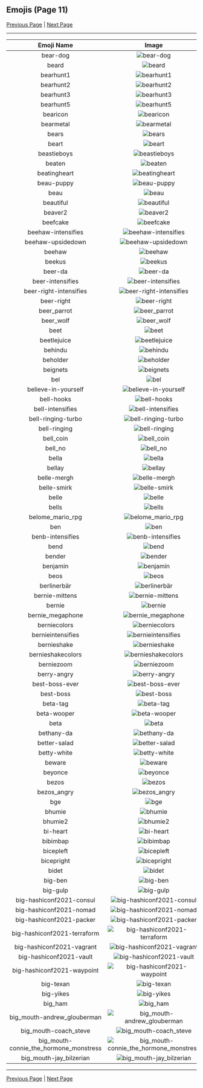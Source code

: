 
## Emojis (Page 11)

[Previous Page](/docs/hc/page-b-0010.md)
  | [Next Page](/docs/hc/page-b-0012.md)

<hr />

|Emoji Name|Image|
| :-: | :-: |
|bear-dog| ![bear-dog](/emojis/hc/bear-dog.png)|
|beard| ![beard](/emojis/hc/beard.png)|
|bearhunt1| ![bearhunt1](/emojis/hc/bearhunt1.png)|
|bearhunt2| ![bearhunt2](/emojis/hc/bearhunt2.png)|
|bearhunt3| ![bearhunt3](/emojis/hc/bearhunt3.png)|
|bearhunt5| ![bearhunt5](/emojis/hc/bearhunt5.png)|
|bearicon| ![bearicon](/emojis/hc/bearicon.png)|
|bearmetal| ![bearmetal](/emojis/hc/bearmetal.png)|
|bears| ![bears](/emojis/hc/bears.png)|
|beart| ![beart](/emojis/hc/beart.png)|
|beastieboys| ![beastieboys](/emojis/hc/beastieboys.jpg)|
|beaten| ![beaten](/emojis/hc/beaten.gif)|
|beatingheart| ![beatingheart](/emojis/hc/beatingheart.gif)|
|beau-puppy| ![beau-puppy](/emojis/hc/beau-puppy.jpg)|
|beau| ![beau](/emojis/hc/beau.jpg)|
|beautiful| ![beautiful](/emojis/hc/beautiful.jpg)|
|beaver2| ![beaver2](/emojis/hc/beaver2.png)|
|beefcake| ![beefcake](/emojis/hc/beefcake.gif)|
|beehaw-intensifies| ![beehaw-intensifies](/emojis/hc/beehaw-intensifies.gif)|
|beehaw-upsidedown| ![beehaw-upsidedown](/emojis/hc/beehaw-upsidedown.png)|
|beehaw| ![beehaw](/emojis/hc/beehaw.png)|
|beekus| ![beekus](/emojis/hc/beekus.jpg)|
|beer-da| ![beer-da](/emojis/hc/beer-da.png)|
|beer-intensifies| ![beer-intensifies](/emojis/hc/beer-intensifies.gif)|
|beer-right-intensifies| ![beer-right-intensifies](/emojis/hc/beer-right-intensifies.gif)|
|beer-right| ![beer-right](/emojis/hc/beer-right.png)|
|beer_parrot| ![beer_parrot](/emojis/hc/beer_parrot.gif)|
|beer_wolf| ![beer_wolf](/emojis/hc/beer_wolf.png)|
|beet| ![beet](/emojis/hc/beet.jpg)|
|beetlejuice| ![beetlejuice](/emojis/hc/beetlejuice.png)|
|behindu| ![behindu](/emojis/hc/behindu.png)|
|beholder| ![beholder](/emojis/hc/beholder.png)|
|beignets| ![beignets](/emojis/hc/beignets.jpg)|
|bel| ![bel](/emojis/hc/bel.png)|
|believe-in-yourself| ![believe-in-yourself](/emojis/hc/believe-in-yourself.png)|
|bell-hooks| ![bell-hooks](/emojis/hc/bell-hooks.png)|
|bell-intensifies| ![bell-intensifies](/emojis/hc/bell-intensifies.gif)|
|bell-ringing-turbo| ![bell-ringing-turbo](/emojis/hc/bell-ringing-turbo.gif)|
|bell-ringing| ![bell-ringing](/emojis/hc/bell-ringing.gif)|
|bell_coin| ![bell_coin](/emojis/hc/bell_coin.png)|
|bell_no| ![bell_no](/emojis/hc/bell_no.png)|
|bella| ![bella](/emojis/hc/bella.jpg)|
|bellay| ![bellay](/emojis/hc/bellay.jpg)|
|belle-mergh| ![belle-mergh](/emojis/hc/belle-mergh.png)|
|belle-smirk| ![belle-smirk](/emojis/hc/belle-smirk.gif)|
|belle| ![belle](/emojis/hc/belle.png)|
|bells| ![bells](/emojis/hc/bells.png)|
|belome_mario_rpg| ![belome_mario_rpg](/emojis/hc/belome_mario_rpg.png)|
|ben| ![ben](/emojis/hc/ben.png)|
|benb-intensifies| ![benb-intensifies](/emojis/hc/benb-intensifies.gif)|
|bend| ![bend](/emojis/hc/bend.png)|
|bender| ![bender](/emojis/hc/bender.gif)|
|benjamin| ![benjamin](/emojis/hc/benjamin.jpg)|
|beos| ![beos](/emojis/hc/beos.png)|
|berlinerbär| ![berlinerbär](/emojis/hc/berlinerbär.png)|
|bernie-mittens| ![bernie-mittens](/emojis/hc/bernie-mittens.png)|
|bernie| ![bernie](/emojis/hc/bernie.png)|
|bernie_megaphone| ![bernie_megaphone](/emojis/hc/bernie_megaphone.jpg)|
|berniecolors| ![berniecolors](/emojis/hc/berniecolors.gif)|
|bernieintensifies| ![bernieintensifies](/emojis/hc/bernieintensifies.gif)|
|bernieshake| ![bernieshake](/emojis/hc/bernieshake.gif)|
|bernieshakecolors| ![bernieshakecolors](/emojis/hc/bernieshakecolors.gif)|
|berniezoom| ![berniezoom](/emojis/hc/berniezoom.gif)|
|berry-angry| ![berry-angry](/emojis/hc/berry-angry.png)|
|best-boss-ever| ![best-boss-ever](/emojis/hc/best-boss-ever.png)|
|best-boss| ![best-boss](/emojis/hc/best-boss.gif)|
|beta-tag| ![beta-tag](/emojis/hc/beta-tag.png)|
|beta-wooper| ![beta-wooper](/emojis/hc/beta-wooper.png)|
|beta| ![beta](/emojis/hc/beta.png)|
|bethany-da| ![bethany-da](/emojis/hc/bethany-da.png)|
|better-salad| ![better-salad](/emojis/hc/better-salad.png)|
|betty-white| ![betty-white](/emojis/hc/betty-white.jpg)|
|beware| ![beware](/emojis/hc/beware.png)|
|beyonce| ![beyonce](/emojis/hc/beyonce.png)|
|bezos| ![bezos](/emojis/hc/bezos.png)|
|bezos_angry| ![bezos_angry](/emojis/hc/bezos_angry.png)|
|bge| ![bge](/emojis/hc/bge.jpg)|
|bhumie| ![bhumie](/emojis/hc/bhumie.png)|
|bhumie2| ![bhumie2](/emojis/hc/bhumie2.png)|
|bi-heart| ![bi-heart](/emojis/hc/bi-heart.png)|
|bibimbap| ![bibimbap](/emojis/hc/bibimbap.png)|
|bicepleft| ![bicepleft](/emojis/hc/bicepleft.png)|
|bicepright| ![bicepright](/emojis/hc/bicepright.png)|
|bidet| ![bidet](/emojis/hc/bidet.jpg)|
|big-ben| ![big-ben](/emojis/hc/big-ben.png)|
|big-gulp| ![big-gulp](/emojis/hc/big-gulp.gif)|
|big-hashiconf2021-consul| ![big-hashiconf2021-consul](/emojis/hc/big-hashiconf2021-consul.png)|
|big-hashiconf2021-nomad| ![big-hashiconf2021-nomad](/emojis/hc/big-hashiconf2021-nomad.png)|
|big-hashiconf2021-packer| ![big-hashiconf2021-packer](/emojis/hc/big-hashiconf2021-packer.png)|
|big-hashiconf2021-terraform| ![big-hashiconf2021-terraform](/emojis/hc/big-hashiconf2021-terraform.png)|
|big-hashiconf2021-vagrant| ![big-hashiconf2021-vagrant](/emojis/hc/big-hashiconf2021-vagrant.png)|
|big-hashiconf2021-vault| ![big-hashiconf2021-vault](/emojis/hc/big-hashiconf2021-vault.png)|
|big-hashiconf2021-waypoint| ![big-hashiconf2021-waypoint](/emojis/hc/big-hashiconf2021-waypoint.png)|
|big-texan| ![big-texan](/emojis/hc/big-texan.png)|
|big-yikes| ![big-yikes](/emojis/hc/big-yikes.png)|
|big_ham| ![big_ham](/emojis/hc/big_ham.gif)|
|big_mouth-andrew_glouberman| ![big_mouth-andrew_glouberman](/emojis/hc/big_mouth-andrew_glouberman.png)|
|big_mouth-coach_steve| ![big_mouth-coach_steve](/emojis/hc/big_mouth-coach_steve.png)|
|big_mouth-connie_the_hormone_monstress| ![big_mouth-connie_the_hormone_monstress](/emojis/hc/big_mouth-connie_the_hormone_monstress.png)|
|big_mouth-jay_bilzerian| ![big_mouth-jay_bilzerian](/emojis/hc/big_mouth-jay_bilzerian.png)|

<hr/>

[Previous Page](/docs/hc/page-b-0010.md)
  | [Next Page](/docs/hc/page-b-0012.md)